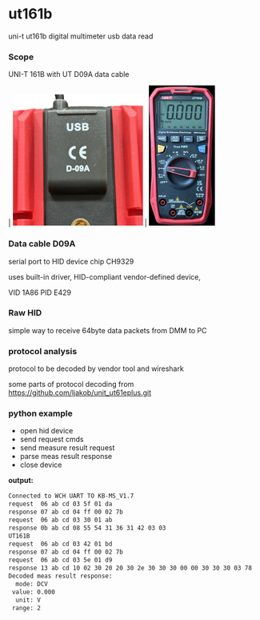 # ut161b
uni-t ut161b digital multimeter usb data read

### Scope

UNI-T 161B with UT  D09A data cable

| ![D09A data cable](img/cable_D09A.png) | ![ut161b](img/ut161b_small.png)


### Data cable D09A
serial port to HID device chip CH9329

uses built-in driver, 
HID-compliant vendor-defined device, 

VID 1A86
PID E429

### Raw HID 
simple way to receive 64byte data packets from DMM to PC

### protocol analysis
protocol to be decoded by vendor tool and wireshark

some parts of protocol decoding from https://github.com/ljakob/unit_ut61eplus.git


### python example 
 - open hid device 
 - send request cmds
 - send measure result request
 - parse meas result response
 - close device

**output:**
````
Connected to WCH UART TO KB-MS_V1.7
request  06 ab cd 03 5f 01 da
response 07 ab cd 04 ff 00 02 7b
request  06 ab cd 03 30 01 ab
response 0b ab cd 08 55 54 31 36 31 42 03 03
UT161B
request  06 ab cd 03 42 01 bd
response 07 ab cd 04 ff 00 02 7b
request  06 ab cd 03 5e 01 d9
response 13 ab cd 10 02 30 20 20 30 2e 30 30 30 00 00 30 30 30 03 78
Decoded meas result response:
  mode: DCV
 value: 0.000
  unit: V
 range: 2
````
